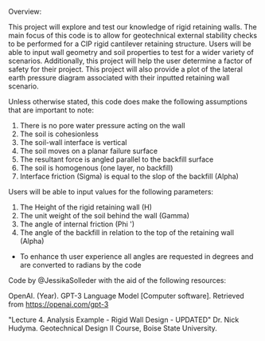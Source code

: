 Overview:

This project will explore and test our knowledge of rigid retaining walls. The main focus of this code is to allow for geotechnical external stability checks to be performed for a CIP rigid cantilever retaining structure. Users will be able to input wall geometry and soil properties to test for a wider variety of scenarios. Additionally, this project will help the user determine a factor of safety for their project. This project will also provide a plot of the lateral earth pressure diagram associated with their inputted retaining wall scenario.

Unless otherwise stated, this code does make the following assumptions that are important to note:

1. There is no pore water pressure acting on the wall
2. The soil is cohesionless
3. The soil-wall interface is vertical
4. The soil moves on a planar failure surface
5. The resultant force is angled parallel to the backfill surface
6. The soil is homogenous (one layer, no backfill)
7. Interface friction (Sigma) is equal to the slop of the backfill (Alpha)

Users will be able to input values for the following parameters:

1. The Height of the rigid retaining wall (H)
2. The unit weight of the soil behind the wall (Gamma)
3. The angle of internal friction (Phi ')
4. The angle of the backfill in relation to the top of the retaining wall (Alpha)
* To enhance th user experience all angles are requested in degrees and are converted to radians by the code

Code by @JessikaSolleder with the aid of the following resources:

OpenAI. (Year). GPT-3 Language Model [Computer software]. Retrieved from https://openai.com/gpt-3

"Lecture 4. Analysis Example - Rigid Wall Design - UPDATED"
Dr. Nick Hudyma. Geotechnical Design II Course, Boise State University.


